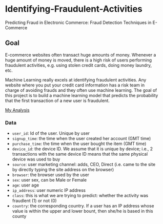 # Identifying-Fraudulent-Activities
Predicting Fraud in Electronic Commerce:  Fraud  Detection Techniques in E-Commerce

## Goal
E-commerce websites often transact huge amounts of money. Whenever a huge
amount of money is moved, there is a high risk of users performing fraudulent activities, e.g. using stolen credit cards, doing money laundry, etc. 

Machine Learning really excels at identifying fraudulent activities. Any website where you put your credit card information has a risk team in charge of avoiding frauds and they often use machine learning. The goal of this project is to build a machine learning model that predicts the probability that the first transaction of a new user is fraudulent. 
  
<A href='http://nbviewer.ipython.org/github/pmarkoo/Identifying-Fraudulent-Activities/blob/master/card.ipynb'>My Analysis</A><BR>

### Data
- `user_id`: Id of the user. Unique by user
- `signup_time`: the time when the user created her account (GMT time)
- `purchase_time`: the time when the user bought the item (GMT time)
- `device_id`: the device ID. We assume that it is unique by device; i.e., 2 transactions with the same device ID means that the same physical device was used to buy
- `source`: user marketing channel: adds, CEO, Direct (i.e. came to the site by directly typing the site address on the browser)
- `browser`: the browser used by the user
- `sex`: user sex, can be Male or Female
- `age`: user age
- `ip_address`: user numeric IP address
- `class`: this is what we are trying to predict: whether the activity was fraudlent (1) or not (0)
- `country`: the corresponding country. If a user has an IP address whose value is within the upper and lower bount, then she/he is based in this county
